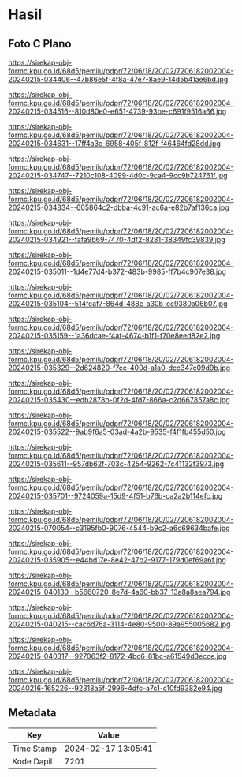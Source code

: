 # Hasil

## Foto C Plano

https://sirekap-obj-formc.kpu.go.id/68d5/pemilu/pdpr/72/06/18/20/02/7206182002004-20240215-034406--47b86e5f-4f8a-47e7-8ae9-14d5b41ae6bd.jpg

https://sirekap-obj-formc.kpu.go.id/68d5/pemilu/pdpr/72/06/18/20/02/7206182002004-20240215-034516--810d80e0-e651-4739-93be-c691f9516a66.jpg

https://sirekap-obj-formc.kpu.go.id/68d5/pemilu/pdpr/72/06/18/20/02/7206182002004-20240215-034631--17ff4a3c-6958-405f-812f-f46464fd28dd.jpg

https://sirekap-obj-formc.kpu.go.id/68d5/pemilu/pdpr/72/06/18/20/02/7206182002004-20240215-034747--7210c108-4099-4d0c-9ca4-9cc9b724761f.jpg

https://sirekap-obj-formc.kpu.go.id/68d5/pemilu/pdpr/72/06/18/20/02/7206182002004-20240215-034834--605864c2-dbba-4c91-ac6a-e82b7af136ca.jpg

https://sirekap-obj-formc.kpu.go.id/68d5/pemilu/pdpr/72/06/18/20/02/7206182002004-20240215-034921--fafa9b69-7470-4df2-8281-38349fc39839.jpg

https://sirekap-obj-formc.kpu.go.id/68d5/pemilu/pdpr/72/06/18/20/02/7206182002004-20240215-035011--1d4e77d4-b372-483b-9985-ff7b4c907e38.jpg

https://sirekap-obj-formc.kpu.go.id/68d5/pemilu/pdpr/72/06/18/20/02/7206182002004-20240215-035104--514fcaf7-864d-488c-a30b-cc9380a06b07.jpg

https://sirekap-obj-formc.kpu.go.id/68d5/pemilu/pdpr/72/06/18/20/02/7206182002004-20240215-035159--1a36dcae-f4af-4674-b1f1-f70e8eed82e2.jpg

https://sirekap-obj-formc.kpu.go.id/68d5/pemilu/pdpr/72/06/18/20/02/7206182002004-20240215-035329--2d624820-f7cc-400d-a1a0-dcc347c09d9b.jpg

https://sirekap-obj-formc.kpu.go.id/68d5/pemilu/pdpr/72/06/18/20/02/7206182002004-20240215-035430--edb2878b-0f2d-4fd7-866a-c2d667857a8c.jpg

https://sirekap-obj-formc.kpu.go.id/68d5/pemilu/pdpr/72/06/18/20/02/7206182002004-20240215-035522--9ab9f6a5-03ad-4a2b-9535-f4f1fb455d50.jpg

https://sirekap-obj-formc.kpu.go.id/68d5/pemilu/pdpr/72/06/18/20/02/7206182002004-20240215-035611--957db62f-703c-4254-9262-7c41132f3973.jpg

https://sirekap-obj-formc.kpu.go.id/68d5/pemilu/pdpr/72/06/18/20/02/7206182002004-20240215-035701--9724059a-15d9-4f51-b76b-ca2a2b114efc.jpg

https://sirekap-obj-formc.kpu.go.id/68d5/pemilu/pdpr/72/06/18/20/02/7206182002004-20240215-070054--c3195fb0-9076-4544-b9c2-a6c69634bafe.jpg

https://sirekap-obj-formc.kpu.go.id/68d5/pemilu/pdpr/72/06/18/20/02/7206182002004-20240215-035905--e44bd17e-8e42-47b2-9177-179d0ef69a6f.jpg

https://sirekap-obj-formc.kpu.go.id/68d5/pemilu/pdpr/72/06/18/20/02/7206182002004-20240215-040130--b5660720-8e7d-4a60-bb37-13a8a8aea794.jpg

https://sirekap-obj-formc.kpu.go.id/68d5/pemilu/pdpr/72/06/18/20/02/7206182002004-20240215-040215--cac6d76a-3114-4e80-9500-89a955005682.jpg

https://sirekap-obj-formc.kpu.go.id/68d5/pemilu/pdpr/72/06/18/20/02/7206182002004-20240215-040317--927063f2-8172-4bc6-81bc-a61549d3ecce.jpg

https://sirekap-obj-formc.kpu.go.id/68d5/pemilu/pdpr/72/06/18/20/02/7206182002004-20240216-165226--92318a5f-2996-4dfc-a7c1-c10fd9382e94.jpg


## Metadata

| Key        | Value               |
| ---------- | ------------------- |
| Time Stamp | 2024-02-17 13:05:41 |
| Kode Dapil | 7201                |



